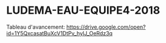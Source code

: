 # LUDEMA-EAU-EQUIPE4-2018

Tableau d'avancement: https://drive.google.com/open?id=1Y5QxcasatBuXcV1DtPv_hyIJ_OeRdz3q
